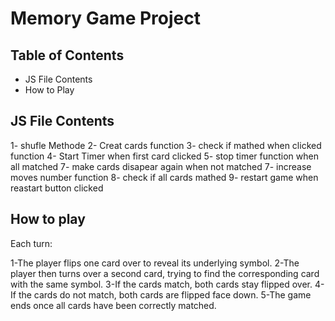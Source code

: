 # Memory Game Project

## Table of Contents

* JS File Contents
* How to Play

## JS File Contents

1- shufle Methode
2- Creat cards function
3- check if mathed when clicked function
4- Start Timer when first card clicked
5- stop timer function when all matched
7- make cards disapear again when not matched
7- increase moves number function
8- check if all cards mathed 
9- restart game when reastart button clicked


## How to play

Each turn:

1-The player flips one card over to reveal its underlying symbol.
2-The player then turns over a second card, trying to find the corresponding card with the same symbol.
3-If the cards match, both cards stay flipped over.
4-If the cards do not match, both cards are flipped face down.
5-The game ends once all cards have been correctly matched.


